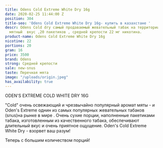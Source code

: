 ```yaml
---
title: Odens Cold Extreme White Dry 16g
date: 2020-02-25 11:44:00 Z
position: 304
title-seo: 'Odens Cold Extreme White Dry 16g- купить в казахстане '
descr: Odens Cold dry самый продаваемый жевательный табак на территории СНГ. Приятный
  мятный  вкус ,20 пакетиков , средней крепости 22 мг никотина.
product-name: Odens Cold Extreme White Dry 16g
nicotine: 22
portions: 20
gram: 16
price: 3500
brand: Odens
strong: Средней крепости
sale: new-snus
taste: Перечная мята
image: "/uploads/origin.jpeg"
has_availability: true
---
```


ODEN'S EXTREME COLD WHITE DRY 16G

"Cold" очень освежающий и чрезвычайно популярный аромат мяты - и Oden's Extreme  однин из самых популярных жевательных табаков (snus)на рынке в мире . Очень сухие порции, наполненные  пакетиками табака, изготовленным из качественного табака, обеспечивают длительный вкус и очень приятное ощущение. Oden's Cold Extreme White Dry - взорвет ваш разум!

Теперь с большим количеством порций!